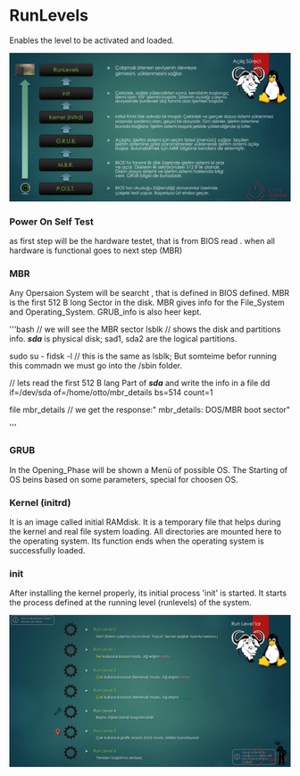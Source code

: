 # RunLevels
Enables the level to be activated and loaded.

![run_steps](../Images/run_steps.png)
### Power On Self Test

as first step will be  the hardware testet, that is from BIOS read . 
when all hardware is functional goes to next step (MBR)

### MBR 
Any Opersaion System will be searcht , that is defined in BIOS defined. MBR is the first 512 B long Sector in the disk. MBR gives info for the File_System and Operating_System. GRUB_info is also heer kept. 

'''bash
// we will see the MBR sector
lsblk  // shows the disk and partitions info. ***sda*** is physical disk; sad1, sda2 are the logical partitions. 

sudo su -
fidsk -l   // this is the same as lsblk; But somteime befor running this commadn we must go into the /sbin folder. 

// lets read the first 512 B lang Part of ***sda*** and write the info in a file 
dd if=/dev/sda of=/home/otto/mbr_details bs=514 count=1

file mbr_details
// we get the response:" mbr_details: DOS/MBR boot sector"

'''
### GRUB
In the Opening_Phase will be shown a Menü of possible OS. The Starting of OS beins based on some parameters, special for choosen OS. 

### Kernel (initrd) 
It is an image called initial RAMdisk. It is a temporary file that helps during the kernel and real file system loading. All directories are mounted here to the operating system. Its function ends when the operating system is successfully loaded.

### init
After installing the kernel properly, its initial process 'init' is started. It starts the process defined at the running level (runlevels) of the system.




![run_levels](../Images/run_levels.png)